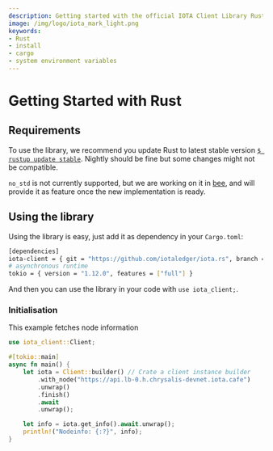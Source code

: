 ```yaml
---
description: Getting started with the official IOTA Client Library Rust library.
image: /img/logo/iota_mark_light.png
keywords:
- Rust
- install
- cargo
- system environment variables
---
```

# Getting Started with Rust

## Requirements

To use the library, we recommend you update Rust to latest stable version [`$ rustup update stable`](https://github.com/rust-lang/rustup.rs#keeping-rust-up-to-date). Nightly should be fine but some changes might not be compatible.

`no_std` is not currently supported, but we are working on it in [bee](https://github.com/iotaledger/bee), and will provide it as feature once the new implementation is ready.

## Using the library

Using the library is easy, just add it as dependency in your `Cargo.toml`:

```bash
[dependencies]
iota-client = { git = "https://github.com/iotaledger/iota.rs", branch = "dev" }
# asynchronous runtime
tokio = { version = "1.12.0", features = ["full"] }
```

And then you can use the library in your code with `use iota_client;`.

### Initialisation

This example fetches node information

```rust
use iota_client::Client;

#[tokio::main]
async fn main() {
    let iota = Client::builder() // Crate a client instance builder
        .with_node("https://api.lb-0.h.chrysalis-devnet.iota.cafe")
        .unwrap()
        .finish()
        .await
        .unwrap();

    let info = iota.get_info().await.unwrap();
    println!("Nodeinfo: {:?}", info);
}
```
